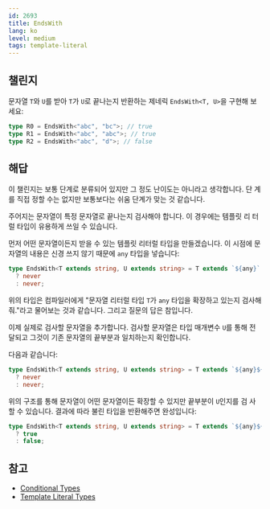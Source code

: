 ```yaml
---
id: 2693
title: EndsWith
lang: ko
level: medium
tags: template-literal
---
```


## 챌린지

문자열 `T`와 `U`를 받아 `T`가 `U`로 끝나는지 반환하는 제네릭 `EndsWith<T, U>`을
구현해 보세요:

```typescript
type R0 = EndsWith<"abc", "bc">; // true
type R1 = EndsWith<"abc", "abc">; // true
type R2 = EndsWith<"abc", "d">; // false
```

## 해답

이 챌린지는 보통 단계로 분류되어 있지만 그 정도 난이도는 아니라고 생각합니다. 단
계를 직접 정할 수는 없지만 보통보다는 쉬움 단계가 맞는 것 같습니다.

주어지는 문자열이 특정 문자열로 끝나는지 검사해야 합니다. 이 경우에는 템플릿 리
터럴 타입이 유용하게 쓰일 수 있습니다.

먼저 어떤 문자열이든지 받을 수 있는 템플릿 리터럴 타입을 만들겠습니다. 이 시점에
문자열의 내용은 신경 쓰지 않기 때문에 `any` 타입을 넣습니다:

```typescript
type EndsWith<T extends string, U extends string> = T extends `${any}`
  ? never
  : never;
```

위의 타입은 컴파일러에게 "문자열 리터럴 타입 `T`가 `any` 타입을 확장하고 있는지
검사해줘."라고 물어보는 것과 같습니다. 그리고 질문의 답은 참입니다.

이제 실제로 검사할 문자열을 추가합니다. 검사할 문자열은 타입 매개변수 `U`를 통해
전달되고 그것이 기존 문자열의 끝부분과 일치하는지 확인합니다.

다음과 같습니다:

```typescript
type EndsWith<T extends string, U extends string> = T extends `${any}${U}`
  ? never
  : never;
```

위의 구조를 통해 문자열이 어떤 문자열이든 확장할 수 있지만 끝부분이 `U`인지를 검
사할 수 있습니다. 결과에 따라 불린 타입을 반환해주면 완성입니다:

```typescript
type EndsWith<T extends string, U extends string> = T extends `${any}${U}`
  ? true
  : false;
```

## 참고

- [Conditional Types](https://www.typescriptlang.org/docs/handbook/2/conditional-types.html)
- [Template Literal Types](https://www.typescriptlang.org/docs/handbook/release-notes/typescript-4-1.html#template-literal-types)
